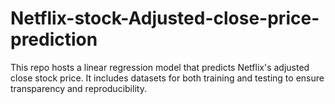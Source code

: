 # Netflix-stock-Adjusted-close-price-prediction
This repo hosts a linear regression model that predicts Netflix's adjusted close stock price. It includes datasets for both training and testing to ensure transparency and reproducibility.
